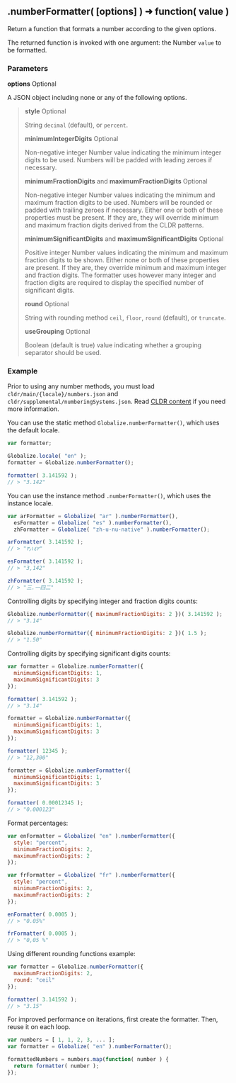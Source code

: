 ## .numberFormatter( [options] ) ➜ function( value )

Return a function that formats a number according to the given options.

The returned function is invoked with one argument: the Number `value` to be
formatted.

### Parameters

**options** Optional

A JSON object including none or any of the following options.

> **style** Optional
>
> String `decimal` (default), or `percent`.
>
> **minimumIntegerDigits** Optional
>
> Non-negative integer Number value indicating the minimum integer digits to be
> used. Numbers will be padded with leading zeroes if necessary.
>
> **minimumFractionDigits** and **maximumFractionDigits** Optional
>
> Non-negative integer Number values indicating the minimum and maximum fraction
> digits to be used. Numbers will be rounded or padded with trailing zeroes if
> necessary. Either one or both of these properties must be present. If they
> are, they will override minimum and maximum fraction digits derived from the
> CLDR patterns.
>
> **minimumSignificantDigits** and **maximumSignificantDigits** Optional
>
> Positive integer Number values indicating the minimum and maximum fraction
> digits to be shown. Either none or both of these properties are present. If
> they are, they override minimum and maximum integer and fraction digits. The
> formatter uses however many integer and fraction digits are required to
> display the specified number of significant digits.
>
> **round** Optional
>
> String with rounding method `ceil`, `floor`, `round` (default), or `truncate`.
>
> **useGrouping** Optional
>
> Boolean (default is true) value indicating whether a grouping separator should
> be used.

### Example

Prior to using any number methods, you must load
`cldr/main/{locale}/numbers.json` and `cldr/supplemental/numberingSystems.json`.
Read [CLDR content][] if you need more information.

[CLDR content]: ../../../README.md#2-cldr-content

You can use the static method `Globalize.numberFormatter()`, which uses the
default locale.

```javascript
var formatter;

Globalize.locale( "en" );
formatter = Globalize.numberFormatter();

formatter( 3.141592 );
// > "3.142"
```

You can use the instance method `.numberFormatter()`, which uses the instance
locale.

```javascript
var arFormatter = Globalize( "ar" ).numberFormatter(),
  esFormatter = Globalize( "es" ).numberFormatter(),
  zhFormatter = Globalize( "zh-u-nu-native" ).numberFormatter();

arFormatter( 3.141592 );
// > "٣٫١٤٢"

esFormatter( 3.141592 );
// > "3,142"

zhFormatter( 3.141592 );
// > "三.一四二"
```

Controlling digits by specifying integer and fraction digits counts:

```javascript
Globalize.numberFormatter({ maximumFractionDigits: 2 })( 3.141592 );
// > "3.14"

Globalize.numberFormatter({ minimumFractionDigits: 2 })( 1.5 );
// > "1.50"
```

Controlling digits by specifying significant digits counts:

```javascript
var formatter = Globalize.numberFormatter({
  minimumSignificantDigits: 1,
  maximumSignificantDigits: 3
});

formatter( 3.141592 );
// > "3.14"

formatter = Globalize.numberFormatter({
  minimumSignificantDigits: 1,
  maximumSignificantDigits: 3
});

formatter( 12345 );
// > "12,300"

formatter = Globalize.numberFormatter({
  minimumSignificantDigits: 1,
  maximumSignificantDigits: 3
});

formatter( 0.00012345 );
// > "0.000123"
```

Format percentages:

```javascript
var enFormatter = Globalize( "en" ).numberFormatter({
  style: "percent",
  minimumFractionDigits: 2,
  maximumFractionDigits: 2
});

var frFormatter = Globalize( "fr" ).numberFormatter({
  style: "percent",
  minimumFractionDigits: 2,
  maximumFractionDigits: 2
});

enFormatter( 0.0005 );
// > "0.05%"

frFormatter( 0.0005 );
// > "0,05 %"
```

Using different rounding functions example:

```javascript
var formatter = Globalize.numberFormatter({
  maximumFractionDigits: 2,
  round: "ceil"
});

formatter( 3.141592 );
// > "3.15"
```

For improved performance on iterations, first create the formatter. Then, reuse
it on each loop.

```javascript
var numbers = [ 1, 1, 2, 3, ... ];
var formatter = Globalize( "en" ).numberFormatter();

formattedNumbers = numbers.map(function( number ) {
  return formatter( number );
});
```
